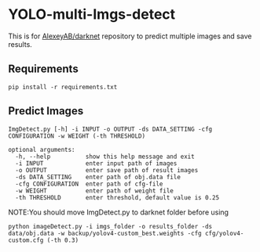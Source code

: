 # YOLO-multi-Imgs-detect
This is for [AlexeyAB/darknet](https://github.com/AlexeyAB/darknet) repository to predict multiple images and save results.

## Requirements
```
pip install -r requirements.txt
```

## Predict Images
```
ImgDetect.py [-h] -i INPUT -o OUTPUT -ds DATA_SETTING -cfg CONFIGURATION -w WEIGHT (-th THRESHOLD)

optional arguments:
  -h, --help          show this help message and exit
  -i INPUT            enter input path of images
  -o OUTPUT           enter save path of result images
  -ds DATA_SETTING    enter path of obj.data file
  -cfg CONFIGURATION  enter path of cfg-file
  -w WEIGHT           enter path of weight file
  -th THRESHOLD       enter threshold, default value is 0.25

```

NOTE:You should move ImgDetect.py to darknet folder before using

```
python imageDetect.py -i imgs_folder -o results_folder -ds data/obj.data -w backup/yolov4-custom_best.weights -cfg cfg/yolov4-custom.cfg (-th 0.3)
```



